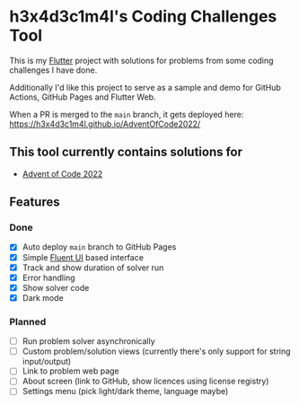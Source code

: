 # h3x4d3c1m4l's Coding Challenges Tool

This is my [Flutter](https://flutter.dev/) project with solutions for problems from some coding challenges I have done.

Additionally I'd like this project to serve as a sample and demo for GitHub Actions, GitHub Pages and Flutter Web.

When a PR is merged to the `main` branch, it gets deployed here: https://h3x4d3c1m4l.github.io/AdventOfCode2022/

## This tool currently contains solutions for

- [Advent of Code 2022](https://adventofcode.com/2022)

## Features

### Done

- [x] Auto deploy `main` branch to GitHub Pages
- [x] Simple [Fluent UI](https://pub.dev/packages/fluent_ui) based interface
- [X] Track and show duration of solver run
- [X] Error handling
- [X] Show solver code
- [X] Dark mode

### Planned

- [ ] Run problem solver asynchronically
- [ ] Custom problem/solution views (currently there's only support for string input/output)
- [ ] Link to problem web page
- [ ] About screen (link to GitHub, show licences using license registry)
- [ ] Settings menu (pick light/dark theme, language maybe)

